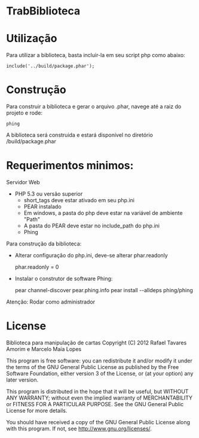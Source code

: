 TrabBiblioteca
==============

# Utilização

Para utilizar a biblioteca, basta incluir-la em seu script php como abaixo:

    include('../build/package.phar');

# Construção

Para construir a biblioteca e gerar o arquivo .phar, navege até a raiz do projeto e rode:

    phing

A biblioteca será construida e estará disponível no diretório /build/package.phar

Requerimentos minimos:
=====================
Servidor Web
- PHP 5.3 ou versão superior
   - short_tags deve estar ativado em seu php.ini
   - PEAR instalado
   - Em windows, a pasta do php deve estar na variável de ambiente "Path"
   - A pasta do PEAR deve estar no include_path do php.ini
   - Phing

Para construção da biblioteca:
 
- Alterar configuração do php.ini, deve-se alterar phar.readonly

    phar.readonly = 0

- Instalar o construtor de software Phing:

    pear channel-discover pear.phing.info
    pear install --alldeps phing/phing

Atenção: Rodar como administrador


License
========================================
Biblioteca para manipulação de cartas
Copyright (C) 2012  Rafael Tavares Amorim e Marcelo Maia Lopes

This program is free software: you can redistribute it and/or modify
it under the terms of the GNU General Public License as published by
the Free Software Foundation, either version 3 of the License, or
(at your option) any later version.

This program is distributed in the hope that it will be useful,
but WITHOUT ANY WARRANTY; without even the implied warranty of
MERCHANTABILITY or FITNESS FOR A PARTICULAR PURPOSE.  See the
GNU General Public License for more details.

You should have received a copy of the GNU General Public License
along with this program.  If not, see <http://www.gnu.org/licenses/>.